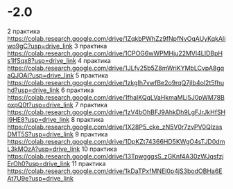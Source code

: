 # -2.0
2 практика https://colab.research.google.com/drive/1ZqkbPWhZz9fNpfNvOqAUyKqkAIiwo9gC?usp=drive_link
3 практика https://colab.research.google.com/drive/1CPOG6wWPMHju22MVl4LIDBpHs1lfSqx8?usp=drive_link
4 практика https://colab.research.google.com/drive/1JLfv25b5Z8mWriKYMbLCvpA8gqaQJOAI?usp=drive_link
5 практика https://colab.research.google.com/drive/1zkgIh7vwfBe2o9rqQ7jIb4ol2t5fhuhd?usp=drive_link
6 практика https://colab.research.google.com/drive/1fhaIKQqLVaHkmaMLi5J0pWM78BpxpQ0t?usp=drive_link
7 практика https://colab.research.google.com/drive/1zV4bOhBFJ9AhkDh9LgFJrJkHfSHI9HE8?usp=drive_link
8 практика https://colab.research.google.com/drive/1X28P5_cke_zN5V0r7zvPV0QIzasDMT5S?usp=drive_link
9 практика https://colab.research.google.com/drive/1DpKZt74366HD5KWgO4sTJD0dmL3kMOzA?usp=drive_link
10 практика https://colab.research.google.com/drive/13TpwgggsS_zGKnf4A30zWJqsfzjErOh0?usp=drive_link
11 практика https://colab.research.google.com/drive/1kDaTPxfMNEl0p4jS3bodOBHa6EAt7U9e?usp=drive_link

